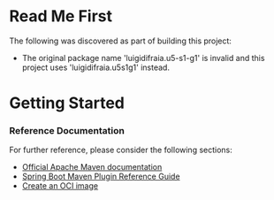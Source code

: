 # Read Me First
The following was discovered as part of building this project:

* The original package name 'luigidifraia.u5-s1-g1' is invalid and this project uses 'luigidifraia.u5s1g1' instead.

# Getting Started

### Reference Documentation
For further reference, please consider the following sections:

* [Official Apache Maven documentation](https://maven.apache.org/guides/index.html)
* [Spring Boot Maven Plugin Reference Guide](https://docs.spring.io/spring-boot/docs/3.1.0/maven-plugin/reference/html/)
* [Create an OCI image](https://docs.spring.io/spring-boot/docs/3.1.0/maven-plugin/reference/html/#build-image)

